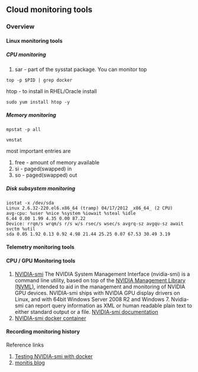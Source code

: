 ## Cloud monitoring tools

### Overview 

#### Linux monitoring tools 
##### CPU monitoring 
1. sar - part of the sysstat package. You can monitor
top 
<pre><code>top -p $PID | grep docker</code></pre>
htop - to install in RHEL/Oracle install 
<pre><code>sudo yum install htop -y</code></pre>

##### Memory monitoring 
<pre><code>mpstat -p all</code></pre>
<pre><code>vmstat</code></pre> 
most important entries are 
1. free - amount of memory available 
2. si - paged(swapped) in
3. so - paged(swapped) out 
##### Disk subsystem monitoring 
<pre><code>iostat -x /dev/sda
Linux 2.6.32-220.el6.x86_64 (tramp) 04/17/2012 _x86_64_ (2 CPU)
avg-cpu: %user %nice %system %iowait %steal %idle
6.44 0.00 1.99 4.35 0.00 87.22
Device: rrqm/s wrqm/s r/s w/s rsec/s wsec/s avgrq-sz avgqu-sz await svctm %util
sda 0.05 1.92 0.13 0.92 4.98 21.44 25.25 0.07 67.53 30.49 3.19</code></pre>

#### Telemetry monitoring tools 

#### CPU / GPU Monitoring tools 
1. [NVIDIA-smi](https://developer.nvidia.com/nvidia-system-management-interface) 
The NVIDIA System Management Interface (nvidia-smi) is a command line utility, based on top of the [NVIDIA Management Library (NVML)](https://developer.nvidia.com/nvidia-management-library-nvml), intended to aid in the management and monitoring of NVIDIA GPU devices.
NVIDIA-smi ships with NVIDIA GPU display drivers on Linux, and with 64bit Windows Server 2008 R2 and Windows 7. Nvidia-smi can report query information as XML or human readable plain text to either standard output or a file. 
[NVIDIA-smi documentation](http://developer.download.nvidia.com/compute/DCGM/docs/nvidia-smi-367.38.pdf)
2. [NVIDIA-smi docker container]()

#### Recording monitoring history 

Reference links
1. [Testing NVIDIA-smi with docker](https://learning.oreilly.com/library/view/generative-adversarial-networks/9781789139907/66f7aba5-465e-4958-a2c6-55319edf12c1.xhtml) 
2. [monitis blog](https://www.monitis.com/blog/key-linux-performance-metrics/)
